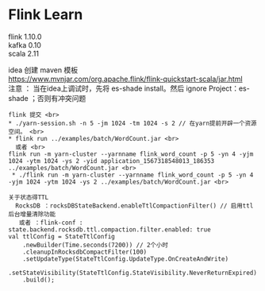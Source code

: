 # Flink Learn
flink 1.10.0 <br>
kafka 0.10 <br>
scala 2.11 <br>

idea 创建 maven 模板 <br>
https://www.mvnjar.com/org.apache.flink/flink-quickstart-scala/jar.html <br>
注意 ： 当在idea上调试时，先将 es-shade install。然后 ignore Project：es-shade ；否则有冲突问题
```
flink 提交 <br>
* ./yarn-session.sh -n 5 -jm 1024 -tm 1024 -s 2 // 在yarn提前开辟一个资源空间。 <br>
* flink run ../examples/batch/WordCount.jar <br>
  或者 <br>
flink run -m yarn-cluster --yarnname flink_word_count -p 5 -yn 4 -yjm 1024 -ytm 1024 -ys 2 -yid application_1567318548013_186353 ../examples/batch/WordCount.jar <br>
 * ./flink run -m yarn-cluster --yarnname flink_word_count -p 5 -yn 4 -yjm 1024 -ytm 1024 -ys 2 ../examples/batch/WordCount.jar <br>
```
```$xslt
关于状态得TTL
  RocksDB ：rocksDBStateBackend.enableTtlCompactionFilter() // 启用ttl后台增量清除功能
   或者 ：flink-conf :  state.backend.rocksdb.ttl.compaction.filter.enabled: true
val ttlConfig = StateTtlConfig
    .newBuilder(Time.seconds(7200)) // 2个小时
    .cleanupInRocksdbCompactFilter(100)
    .setUpdateType(StateTtlConfig.UpdateType.OnCreateAndWrite)
    .setStateVisibility(StateTtlConfig.StateVisibility.NeverReturnExpired)
    .build();
```
